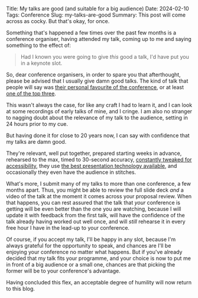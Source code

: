 Title: My talks are good (and suitable for a big audience)
Date: 2024-02-10
Tags: Conference
Slug: my-talks-are-good
Summary: This post will come across as cocky. But that's okay, for once.

Something that's happened a few times over the past few months is a conference organiser, having attended my talk, coming up to me and saying something to the effect of:

> Had I known you were going to give *this* good a talk, I'd have put you in a keynote slot.

So, dear conference organisers, in order to spare you that afterthought, please be advised that I usually give damn good talks.
The kind of talk that people will say was [their personal favourite of the conference](https://fosstodon.org/@carlton/110830020729893293), or at least [one of the top three](https://chaos.social/@thunfisch/111890950927332855).

This wasn't always the case, for like any craft I had to learn it, and I can look at some recordings of early talks of mine, and I cringe.
I am also no stranger to nagging doubt about the relevance of my talk to the audience, setting in 24 hours prior to my cue.

But having done it for close to 20 years now, I can say with confidence that my talks are damn good.

They're relevant, well put together, prepared starting weeks in advance, rehearsed to the max, timed to 30-second accuracy, [constantly tweaked for accessibility]({filename}slidecraft.md), they use [the best presentation technology available]({filename}no-you-wont-get-a-powerpoint.md), and occasionally they even have the audience in stitches.

What's more, I submit many of my talks to more than one conference, a few months apart.
Thus, you might be able to review the full slide deck *and* a video of the talk at the moment it comes across your proposal review.
When that happens, you can rest assured that the talk that *your* conference is getting will be even better than the one you are watching, because I will update it with feedback from the first talk, will have the confidence of the talk already having worked out well once, and will *still* rehearse it in every free hour I have in the lead-up to your conference.

Of course, if you accept my talk, I'll be happy in any slot, because I'm always grateful for the opportunity to speak, and chances are I'll be enjoying your conference no matter what happens.
But if you've already decided that my talk fits your programme, and your choice is now to put me in front of a big audience or a small one, chances are that picking the former will be to your conference's advantage.

Having concluded this flex, an acceptable degree of humility will now return to this blog.
